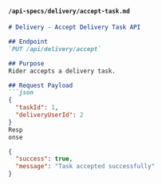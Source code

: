 
#### `/api-specs/delivery/accept-task.md`
```markdown
# Delivery - Accept Delivery Task API

## Endpoint
`PUT /api/delivery/accept`

## Purpose
Rider accepts a delivery task.

## Request Payload
```json
{
  "taskId": 1,
  "deliveryUserId": 2
}
Resp
onse

{
  "success": true,
  "message": "Task accepted successfully"
}

